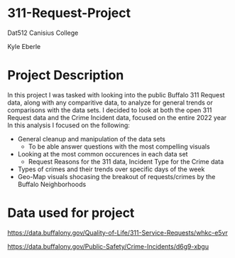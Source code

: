 # 311-Request-Project
Dat512 Canisius College

Kyle Eberle
# Project Description
In this project I was tasked with looking into the public Buffalo 311 Request data, along with any comparitive data,
to analyze for general trends or comparisons with the data sets.
I decided to look at both the open 311 Request data and the Crime Incident data, focused on the entire 2022 year
In this analysis I focused on the following:
* General cleanup and manipulation of the data sets
  * To be able answer questions with the most compelling visuals
* Looking at the most common occurences in each data set
  * Request Reasons for the 311 data, Incident Type for the Crime data
* Types of crimes and their trends over specific days of the week
* Geo-Map visuals shocasing the breakout of requests/crimes by the Buffalo Neighborhoods
# Data used for project
https://data.buffalony.gov/Quality-of-Life/311-Service-Requests/whkc-e5vr

https://data.buffalony.gov/Public-Safety/Crime-Incidents/d6g9-xbgu
# 
